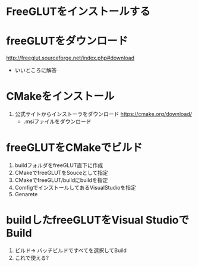 # FreeGLUTをインストールする

# freeGLUTをダウンロード
http://freeglut.sourceforge.net/index.php#download

- いいところに解答

# CMakeをインストール

1. 公式サイトからインストーラをダウンロード
    https://cmake.org/download/
    - .msiファイルをダウンロード

# freeGLUTをCMakeでビルド
1. buildフォルダをfreeGLUT直下に作成
2. CMakeでfreeGLUTをSouceとして指定
3. CMakeでfreeGLUT/buildにbuildを指定
4. ComfigでインストールしてあるVisualStudioを指定
5. Genarete

# buildしたfreeGLUTをVisual StudioでBuild
1. ビルド-> バッチビルドですべてを選択してBuild
2. これで使える?
